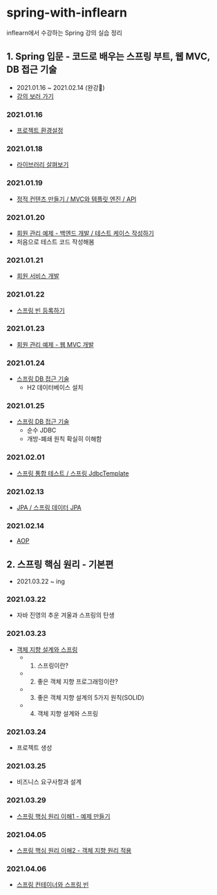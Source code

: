 # spring-with-inflearn
inflearn에서 수강하는 Spring 강의 실습 정리

## 1. Spring 입문 - 코드로 배우는 스프링 부트, 웹 MVC, DB 접근 기술
- 2021.01.16 ~ 2021.02.14 (완강🥳)
- [강의 보러 가기](https://www.inflearn.com/course/%EC%8A%A4%ED%94%84%EB%A7%81-%EC%9E%85%EB%AC%B8-%EC%8A%A4%ED%94%84%EB%A7%81%EB%B6%80%ED%8A%B8/dashboard)
### 2021.01.16
- [프로젝트 환경설정](TIL/20210116.md)
### 2021.01.18
- [라이브러리 살펴보기](TIL/20210118.md)
### 2021.01.19
- [정적 컨텐츠 만들기 / MVC와 템플릿 엔진 / API](TIL/20210119.md)
### 2021.01.20
- [회원 관리 예제 - 백엔드 개발 / 테스트 케이스 작성하기](TIL/20210120.md)
- 처음으로 테스트 코드 작성해봄
### 2021.01.21
- [회원 서비스 개발](TIL/20210121.md)
### 2021.01.22
- [스프링 빈 등록하기](TIL/20210122.md)
### 2021.01.23
- [회원 관리 예제 - 웹 MVC 개발](TIL/20210123.md)
### 2021.01.24
- [스프링 DB 접근 기술](TIL/20210124.md)
  - H2 데이터베이스 설치
### 2021.01.25
- [스프링 DB 접근 기술](TIL/20210125.md)
  - 순수 JDBC
  - 개방-폐쇄 원칙 확실히 이해함
### 2021.02.01
- [스프링 통합 테스트 / 스프링 JdbcTemplate](TIL/20210201.md)
### 2021.02.13
- [JPA / 스프링 데이터 JPA](TIL/20210213.md)
### 2021.02.14
- [AOP](TIL/20210214.md)


## 2. 스프링 핵심 원리 - 기본편
- 2021.03.22 ~ ing
### 2021.03.22
- 자바 진영의 추운 겨울과 스프링의 탄생
### 2021.03.23
- [객체 지향 설계와 스프링](TIL/20210323.md)
  - 1. 스프링이란?
  - 2. 좋은 객체 지향 프로그래밍이란?
  - 3. 좋은 객체 지향 설계의 5가지 원칙(SOLID)
  - 4. 객체 지향 설계와 스프링

### 2021.03.24
- 프로젝트 생성

### 2021.03.25
- 비즈니스 요구사항과 설계

### 2021.03.29
- [스프링 핵심 원리 이해1 - 예제 만들기](TIL/20210329.md)

### 2021.04.05
- [스프링 핵심 원리 이해2 - 객체 지향 원리 적용](TIL/20210405.md)

### 2021.04.06
- [스프링 컨테이너와 스프링 빈](TIL/20210406.md)